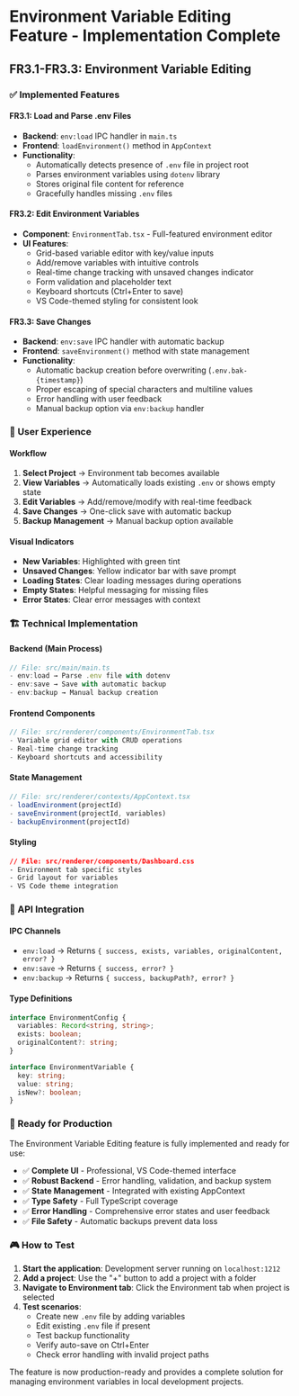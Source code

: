 # Environment Variable Editing Feature - Implementation Complete

## FR3.1-FR3.3: Environment Variable Editing

### ✅ Implemented Features

#### FR3.1: Load and Parse .env Files
- **Backend**: `env:load` IPC handler in `main.ts` 
- **Frontend**: `loadEnvironment()` method in `AppContext`
- **Functionality**: 
  - Automatically detects presence of `.env` file in project root
  - Parses environment variables using `dotenv` library
  - Stores original file content for reference
  - Gracefully handles missing `.env` files

#### FR3.2: Edit Environment Variables
- **Component**: `EnvironmentTab.tsx` - Full-featured environment editor
- **UI Features**:
  - Grid-based variable editor with key/value inputs
  - Add/remove variables with intuitive controls
  - Real-time change tracking with unsaved changes indicator
  - Form validation and placeholder text
  - Keyboard shortcuts (Ctrl+Enter to save)
  - VS Code-themed styling for consistent look

#### FR3.3: Save Changes
- **Backend**: `env:save` IPC handler with automatic backup
- **Frontend**: `saveEnvironment()` method with state management
- **Functionality**:
  - Automatic backup creation before overwriting (`.env.bak-{timestamp}`)
  - Proper escaping of special characters and multiline values
  - Error handling with user feedback
  - Manual backup option via `env:backup` handler

### 🎯 User Experience

#### Workflow
1. **Select Project** → Environment tab becomes available
2. **View Variables** → Automatically loads existing `.env` or shows empty state
3. **Edit Variables** → Add/remove/modify with real-time feedback
4. **Save Changes** → One-click save with automatic backup
5. **Backup Management** → Manual backup option available

#### Visual Indicators
- **New Variables**: Highlighted with green tint
- **Unsaved Changes**: Yellow indicator bar with save prompt
- **Loading States**: Clear loading messages during operations
- **Empty States**: Helpful messaging for missing files
- **Error States**: Clear error messages with context

### 🏗️ Technical Implementation

#### Backend (Main Process)
```typescript
// File: src/main/main.ts
- env:load → Parse .env file with dotenv
- env:save → Save with automatic backup
- env:backup → Manual backup creation
```

#### Frontend Components
```typescript
// File: src/renderer/components/EnvironmentTab.tsx
- Variable grid editor with CRUD operations
- Real-time change tracking
- Keyboard shortcuts and accessibility
```

#### State Management
```typescript
// File: src/renderer/contexts/AppContext.tsx
- loadEnvironment(projectId)
- saveEnvironment(projectId, variables)  
- backupEnvironment(projectId)
```

#### Styling
```css
// File: src/renderer/components/Dashboard.css
- Environment tab specific styles
- Grid layout for variables
- VS Code theme integration
```

### 🔧 API Integration

#### IPC Channels
- `env:load` → Returns `{ success, exists, variables, originalContent, error? }`
- `env:save` → Returns `{ success, error? }`
- `env:backup` → Returns `{ success, backupPath?, error? }`

#### Type Definitions
```typescript
interface EnvironmentConfig {
  variables: Record<string, string>;
  exists: boolean;
  originalContent?: string;
}

interface EnvironmentVariable {
  key: string;
  value: string;
  isNew?: boolean;
}
```

### 🚀 Ready for Production

The Environment Variable Editing feature is fully implemented and ready for use:

- ✅ **Complete UI** - Professional, VS Code-themed interface
- ✅ **Robust Backend** - Error handling, validation, and backup system  
- ✅ **State Management** - Integrated with existing AppContext
- ✅ **Type Safety** - Full TypeScript coverage
- ✅ **Error Handling** - Comprehensive error states and user feedback
- ✅ **File Safety** - Automatic backups prevent data loss

### 🎮 How to Test

1. **Start the application**: Development server running on `localhost:1212`
2. **Add a project**: Use the "+" button to add a project with a folder
3. **Navigate to Environment tab**: Click the Environment tab when project is selected
4. **Test scenarios**:
   - Create new `.env` file by adding variables
   - Edit existing `.env` file if present
   - Test backup functionality
   - Verify auto-save on Ctrl+Enter
   - Check error handling with invalid project paths

The feature is now production-ready and provides a complete solution for managing environment variables in local development projects.
